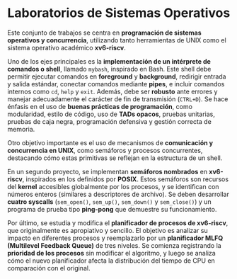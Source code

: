 # Laboratorios de Sistemas Operativos

Este conjunto de trabajos se centra en **programación de sistemas operativos y concurrencia**, utilizando tanto herramientas de UNIX como el sistema operativo académico **xv6-riscv**.

Uno de los ejes principales es la **implementación de un intérprete de comandos o shell**, llamado `mybash`, inspirado en Bash. Este shell debe permitir ejecutar comandos en **foreground** y **background**, redirigir entrada y salida estándar, conectar comandos mediante **pipes**, e incluir comandos internos como `cd`, `help` y `exit`. Además, debe ser **robusto** ante errores y manejar adecuadamente el carácter de fin de transmisión (`CTRL+D`). Se hace énfasis en el uso de **buenas prácticas de programación**, como modularidad, estilo de código, uso de **TADs opacos**, pruebas unitarias, pruebas de caja negra, programación defensiva y gestión correcta de memoria.

Otro objetivo importante es el uso de mecanismos de **comunicación y concurrencia en UNIX**, como semáforos y procesos concurrentes, destacando cómo estas primitivas se reflejan en la estructura de un shell.

En un segundo proyecto, se implementan **semáforos nombrados** en **xv6-riscv**, inspirados en los definidos por **POSIX**. Estos semáforos son recursos del **kernel** accesibles globalmente por los procesos, y se identifican con números enteros (similares a descriptores de archivo). Se deben desarrollar **cuatro syscalls** (`sem_open()`, `sem_up()`, `sem_down()` y `sem_close()`) y un programa de prueba tipo **ping-pong** que demuestre su funcionamiento.

Por último, se estudia y modifica el **planificador de procesos de xv6-riscv**, que originalmente es apropiativo y sencillo. El objetivo es analizar su impacto en diferentes procesos y reemplazarlo por un **planificador MLFQ (Multilevel Feedback Queue)** de tres niveles. Se comienza registrando la **prioridad de los procesos** sin modificar el algoritmo, y luego se analiza cómo el nuevo planificador afecta la distribución del tiempo de CPU en comparación con el original.
